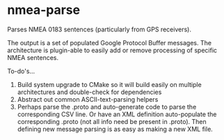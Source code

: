 # nmea-parse
Parses NMEA 0183 sentences (particularly from GPS receivers).

The output is a set of populated Google Protocol Buffer messages. The architecture is plugin-able to easily add or remove processing of specific NMEA sentences.

To-do's...
1. Build system upgrade to CMake so it will build easily on multiple architectures and double-check for dependencies
2. Abstract out common ASCII-text-parsing helpers
3. Perhaps parse the .proto and auto-generate code to parse the corresponding CSV line. Or have an XML definition auto-populate the corresponding .proto (not all info need be present in .proto). Then defining new message parsing is as easy as making a new XML file.
